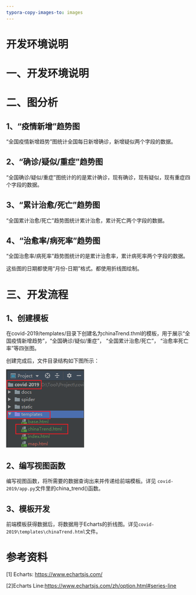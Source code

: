 ```yaml
---
typora-copy-images-to: images
---
```


# 开发环境说明

# 一、开发环境说明

# 二、图分析

## 1、“疫情新增”趋势图

“全国疫情新增趋势”图统计全国每日新增确诊，新增疑似两个字段的数据。

## 2、“确诊/疑似/重症”趋势图

“全国确诊/疑似/重症”图统计的的是累计确诊，现有确诊，现有疑似，现有重症四个字段的数据。

## 3、“累计治愈/死亡”趋势图

“全国累计治愈/死亡”趋势图统计累计治愈，累计死亡两个字段的数据。

## 4、“治愈率/病死率”趋势图

“全国治愈率/病死率”趋势图统计的是累计治愈率，累计病死率两个字段的数据。

这些图的日期都使用“月份-日期”格式。都使用折线图绘制。

# 三、开发流程

## 1、创建模板

在covid-2019/templates/目录下创建名为chinaTrend.thml的模板，用于展示“全国疫情新增趋势”，“全国确诊/疑似/重症”， “全国累计治愈/死亡”， “治愈率死亡率”等四张图。

创建完成后，文件目录结构如下图所示：

![image-20200320143818983](images/image-20200320143818983.png)

## 2、编写视图函数

编写视图函数，将所需要的数据查询出来并传递给前端模板。详见 `covid-2019/app.py`文件里的china_trend()函数。

## 3、模板开发

前端模板获得数据后，将数据用于Echarts的折线图。详见`covid-2019\templates\chinaTrend.html`文件。

# 参考资料

[1] Echarts: https://www.echartsjs.com/

[2]Echarts Line:https://www.echartsjs.com/zh/option.html#series-line